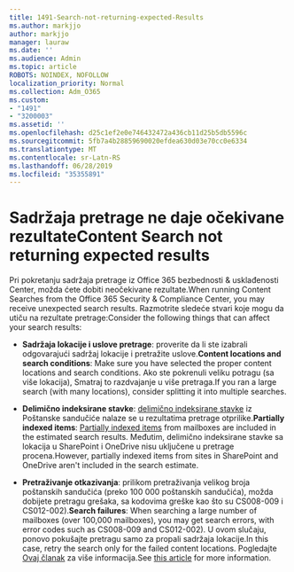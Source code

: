 ```yaml
---
title: 1491-Search-not-returning-expected-Results
ms.author: markjjo
author: markjjo
manager: lauraw
ms.date: ''
ms.audience: Admin
ms.topic: article
ROBOTS: NOINDEX, NOFOLLOW
localization_priority: Normal
ms.collection: Adm_O365
ms.custom:
- "1491"
- "3200003"
ms.assetid: ''
ms.openlocfilehash: d25c1ef2e0e746432472a436cb11d25b5db5596c
ms.sourcegitcommit: 5fb7a4b28859690020efdea630d03e70cc0e6334
ms.translationtype: MT
ms.contentlocale: sr-Latn-RS
ms.lasthandoff: 06/28/2019
ms.locfileid: "35355891"
---
```

# <a name="content-search-not-returning-expected-results"></a><span data-ttu-id="8db22-102">Sadržaja pretrage ne daje očekivane rezultate</span><span class="sxs-lookup"><span data-stu-id="8db22-102">Content Search not returning expected results</span></span>

<span data-ttu-id="8db22-103">Pri pokretanju sadržaja pretrage iz Office 365 bezbednosti & usklađenosti Center, možda ćete dobiti neočekivane rezultate.</span><span class="sxs-lookup"><span data-stu-id="8db22-103">When running Content Searches from the Office 365 Security & Compliance Center, you may receive unexpected search results.</span></span> <span data-ttu-id="8db22-104">Razmotrite sledeće stvari koje mogu da utiču na rezultate pretrage:</span><span class="sxs-lookup"><span data-stu-id="8db22-104">Consider the following things that can affect your search results:</span></span>

- <span data-ttu-id="8db22-105">**Sadržaja lokacije i uslove pretrage**: proverite da li ste izabrali odgovarajući sadržaj lokacije i pretražite uslove.</span><span class="sxs-lookup"><span data-stu-id="8db22-105">**Content locations and search conditions**: Make sure you have selected the proper content locations and search conditions.</span></span> <span data-ttu-id="8db22-106">Ako ste pokrenuli veliku potragu (sa više lokacija), Smatraj to razdvajanje u više pretraga.</span><span class="sxs-lookup"><span data-stu-id="8db22-106">If you ran a large search (with many locations), consider splitting it into multiple searches.</span></span>

- <span data-ttu-id="8db22-107">**Delimično indeksirane stavke**: [delimično indeksirane stavke](https://docs.microsoft.com/office365/securitycompliance/partially-indexed-items-in-content-search) iz Poštanske sandučiće nalaze se u rezultatima pretrage otprilike.</span><span class="sxs-lookup"><span data-stu-id="8db22-107">**Partially indexed items**:  [Partially indexed items](https://docs.microsoft.com/office365/securitycompliance/partially-indexed-items-in-content-search) from mailboxes are included in the estimated search results.</span></span> <span data-ttu-id="8db22-108">Međutim, delimično indeksirane stavke sa lokacija u SharePoint i OneDrive nisu uključene u pretrage procena.</span><span class="sxs-lookup"><span data-stu-id="8db22-108">However, partially indexed items from sites in SharePoint and OneDrive aren't included in the search estimate.</span></span>

- <span data-ttu-id="8db22-109">**Pretraživanje otkazivanja**: prilikom pretraživanja velikog broja poštanskih sandučića (preko 100 000 poštanskih sandučića), možda dobijete pretragu grešaka, sa kodovima greške kao što su CS008-009 i CS012-002).</span><span class="sxs-lookup"><span data-stu-id="8db22-109">**Search failures**: When searching a large number of mailboxes (over 100,000 mailboxes), you may get search errors, with error codes such as CS008-009 and CS012-002).</span></span> <span data-ttu-id="8db22-110">U ovom slučaju, ponovo pokušajte pretragu samo za propali sadržaja lokacije.</span><span class="sxs-lookup"><span data-stu-id="8db22-110">In this case, retry the search only for the failed content locations.</span></span> <span data-ttu-id="8db22-111">Pogledajte [Ovaj članak](https://docs.microsoft.com/office365/securitycompliance/retry-failed-content-search) za više informacija.</span><span class="sxs-lookup"><span data-stu-id="8db22-111">See  [this article](https://docs.microsoft.com/office365/securitycompliance/retry-failed-content-search) for more information.</span></span>
